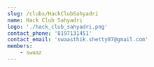 ```yaml
---
slug: /clubs/HackClubSahyadri
name: Hack Club Sahyadri
logo: './hack_club_sahyadri.png'
contact_phone: '8197131451'
contact_email: 'swaasthik.shetty07@gmail.com'
members: 
    - swaaz
---
```

